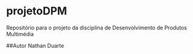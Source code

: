 # projetoDPM
Repositório para o projeto da disciplina de Desenvolvimento de Produtos Multimédia

##Autor
Nathan Duarte
